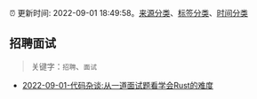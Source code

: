 :alarm_clock: 更新时间: 2022-09-01 18:49:58。[来源分类](../README.md)、[标签分类](../TAGS.md)、[时间分类](../TIMELINE.md)

## 招聘面试


> 关键字：`招聘`、`面试`



- [2022-09-01-代码杂谈:从一道面试题看学会Rust的难度](https://toutiao.io/k/49j065y) 